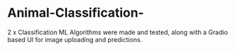 # Animal-Classification-
2 x Classification ML Algorithms were made and tested, along with a Gradio based UI for image uploading and predictions.
